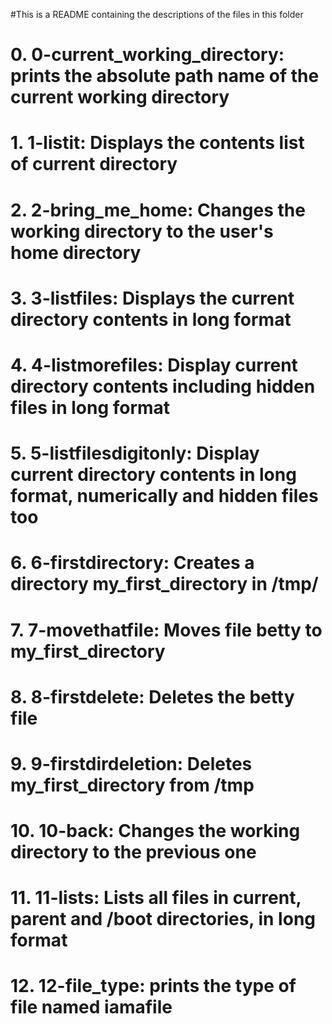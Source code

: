 #This is a README containing the descriptions of the files in this folder
# 0. 0-current_working_directory: prints the absolute path name of the current working directory
# 1. 1-listit: Displays the contents list of current directory
# 2. 2-bring_me_home: Changes the working directory to the user's home directory
# 3. 3-listfiles: Displays the current directory contents in long format
# 4. 4-listmorefiles: Display current directory contents including hidden files in long format
# 5. 5-listfilesdigitonly: Display current directory contents in long format, numerically and hidden files too
# 6. 6-firstdirectory: Creates a directory my_first_directory in /tmp/ 
# 7. 7-movethatfile: Moves file betty to my_first_directory
# 8. 8-firstdelete: Deletes the betty file
# 9. 9-firstdirdeletion: Deletes my_first_directory from /tmp
# 10. 10-back: Changes the working directory to the previous one
# 11. 11-lists: Lists all files in current, parent and /boot directories, in long format
# 12. 12-file_type: prints the type of file named iamafile  
